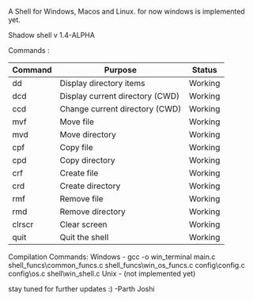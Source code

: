 A Shell for Windows, Macos and Linux. for now windows is implemented yet.

Shadow shell v 1.4-ALPHA

Commands :

| Command  | Purpose                          | Status               |
|----------|----------------------------------|----------------------|
| dd       | Display directory items          | Working              |
| dcd      | Display current directory (CWD)  | Working              |
| ccd      | Change current directory (CWD)   | Working              |
| mvf      | Move file                        | Working              |
| mvd      | Move directory                   | Working              |
| cpf      | Copy file                        | Working              |
| cpd      | Copy directory                   | Working              |
| crf      | Create file                      | Working              |
| crd      | Create directory                 | Working              |
| rmf      | Remove file                      | Working              |
| rmd      | Remove directory                 | Working              |
| clrscr   | Clear screen                     | Working              |
| quit     | Quit the shell                   | Working              |


Compilation Commands:
Windows -  gcc -o win_terminal main.c shell_funcs\common_funcs.c shell_funcs\win_os_funcs.c config\config.c config\os.c shell\win_shell.c
Unix    -  (not implemented yet)

stay tuned for further updates :)
-Parth Joshi
